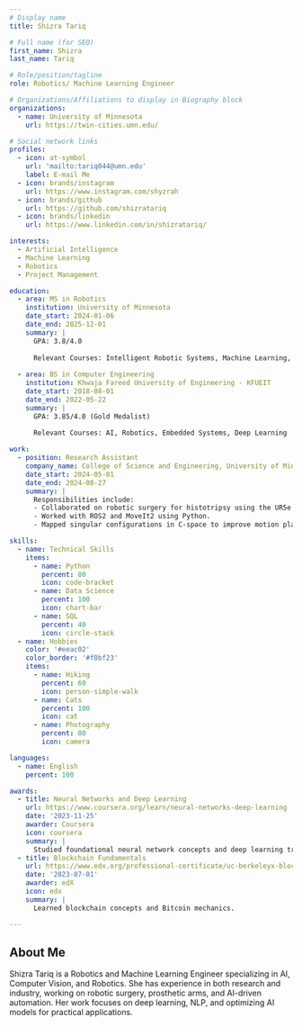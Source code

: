 ```yaml
---
# Display name
title: Shizra Tariq

# Full name (for SEO)
first_name: Shizra
last_name: Tariq

# Role/position/tagline
role: Robotics/ Machine Learning Engineer

# Organizations/Affiliations to display in Biography block
organizations:
  - name: University of Minnesota
    url: https://twin-cities.umn.edu/

# Social network links
profiles:
  - icon: at-symbol
    url: 'mailto:tariq044@umn.edu'
    label: E-mail Me
  - icon: brands/instagram
    url: https://www.instagram.com/shyzrah
  - icon: brands/github
    url: https://github.com/shizratariq
  - icon: brands/linkedin
    url: https://www.linkedin.com/in/shizratariq/

interests:
  - Artificial Intelligence
  - Machine Learning
  - Robotics
  - Project Management

education:
  - area: MS in Robotics
    institution: University of Minnesota
    date_start: 2024-01-06
    date_end: 2025-12-01
    summary: |
      GPA: 3.8/4.0
      
      Relevant Courses: Intelligent Robotic Systems, Machine Learning, AI, NLP, Computer Vision, Project Management
    
  - area: BS in Computer Engineering
    institution: Khwaja Fareed University of Engineering - KFUEIT
    date_start: 2018-08-01
    date_end: 2022-05-22
    summary: |
      GPA: 3.85/4.0 (Gold Medalist)
      
      Relevant Courses: AI, Robotics, Embedded Systems, Deep Learning

work:
  - position: Research Assistant 
    company_name: College of Science and Engineering, University of Minnesota
    date_start: 2024-05-01
    date_end: 2024-08-27
    summary: |
      Responsibilities include:
      - Collaborated on robotic surgery for histotripsy using the UR5e robotic arm.
      - Worked with ROS2 and MoveIt2 using Python.
      - Mapped singular configurations in C-space to improve motion planning.

skills:
  - name: Technical Skills
    items:
      - name: Python
        percent: 80
        icon: code-bracket
      - name: Data Science
        percent: 100
        icon: chart-bar
      - name: SQL
        percent: 40
        icon: circle-stack
  - name: Hobbies
    color: '#eeac02'
    color_border: '#f0bf23'
    items:
      - name: Hiking
        percent: 60
        icon: person-simple-walk
      - name: Cats
        percent: 100
        icon: cat
      - name: Photography
        percent: 80
        icon: camera

languages:
  - name: English
    percent: 100

awards:
  - title: Neural Networks and Deep Learning
    url: https://www.coursera.org/learn/neural-networks-deep-learning
    date: '2023-11-25'
    awarder: Coursera
    icon: coursera
    summary: |
      Studied foundational neural network concepts and deep learning trends.
  - title: Blockchain Fundamentals
    url: https://www.edx.org/professional-certificate/uc-berkeleyx-blockchain-fundamentals
    date: '2023-07-01'
    awarder: edX
    icon: edx
    summary: |
      Learned blockchain concepts and Bitcoin mechanics.

---
```


## About Me

Shizra Tariq is a Robotics and Machine Learning Engineer specializing in AI, Computer Vision, and Robotics. She has experience in both research and industry, working on robotic surgery, prosthetic arms, and AI-driven automation. Her work focuses on deep learning, NLP, and optimizing AI models for practical applications.
